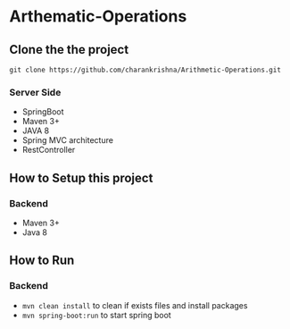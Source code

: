 # Arthematic-Operations 

## Clone the the project 
````
git clone https://github.com/charankrishna/Arithmetic-Operations.git
````
### Server Side 

* SpringBoot
* Maven 3+
* JAVA 8
* Spring MVC architecture
* RestController

## How to Setup this project

### Backend
* Maven 3+
* Java 8

## How to Run

### Backend
* ````mvn clean install```` to clean if exists files and install packages
* ````mvn spring-boot:run```` to start spring boot

